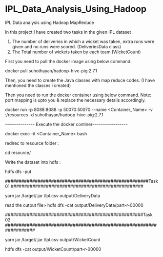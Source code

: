 # IPL_Data_Analysis_Using_Hadoop
IPL Data analysis using Hadoop MapReduce

In this project I have created two tasks in the given IPL dataset

1. The number of deliveries in which a wicket was taken, extra runs were given and no runs
were scored. (DeliveriesData class)
2. The Total number of wickets taken by each team (WicketCount)

First you need to pull the  docker image using below command:

docker pull suhothayan/hadoop-hive-pig:2.7.1

Then, you need to create the Java classes with map reduce codes. (I have mentioned the classes i created)

Then you need to run the docker container using below command.
Note: port mapping is upto you & replace the necessary details accordingly.

docker run -p 8088:8088 -p 50070:50070 --name <Container_Name> -v <pathforthedataset>:/resources -d suhothayan/hadoop-hive-pig:2.7.1 


--------------- Execute the docker continer------------------

docker exec -it <Container_Name> bash 

redirec to resource folder : 

cd resource/

Write the dataset into hdfs : 

hdfs dfs -put <inputfolderName> <hdfsfolderName>

#####################################################Task 01 #################################################

yarn jar <projectName>/target/<jarfileName>.jar <classname> <inputfolderName>/Ipl.csv output/DeliveryData

read the output file> 
hdfs dfs -cat output/DeliveryData/part-r-00000



###################################################Task 02 ###################################################################

yarn jar <projectName>/target/<jarfileName>.jar <classname> <inputfolderName>/Ipl.csv output/WicketCount

hdfs dfs -cat output/WicketCount/part-r-00000


